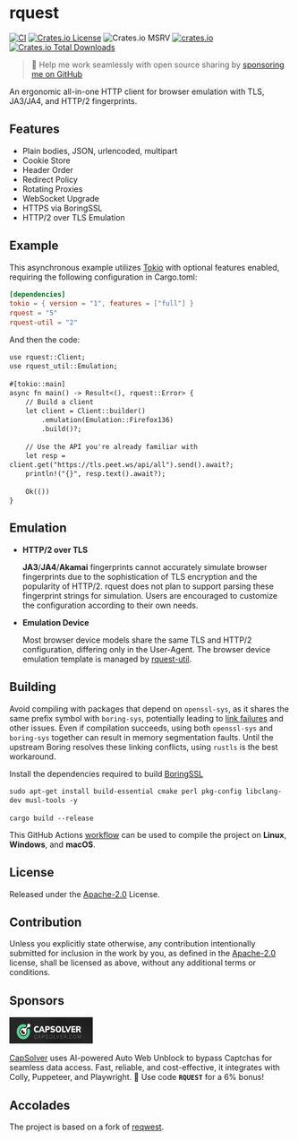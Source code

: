 # rquest

[![CI](https://github.com/0x676e67/rquest/actions/workflows/ci.yml/badge.svg)](https://github.com/0x676e67/rquest/actions/workflows/ci.yml)
[![Crates.io License](https://img.shields.io/crates/l/rquest)](./LICENSE)
![Crates.io MSRV](https://img.shields.io/crates/msrv/rquest?logo=rust)
[![crates.io](https://img.shields.io/crates/v/rquest.svg?logo=rust)](https://crates.io/crates/rquest)
[![Crates.io Total Downloads](https://img.shields.io/crates/d/rquest)](https://crates.io/crates/rquest)

> 🚀 Help me work seamlessly with open source sharing by [sponsoring me on GitHub](https://github.com/0x676e67/0x676e67/blob/main/SPONSOR.md)

An ergonomic all-in-one HTTP client for browser emulation with TLS, JA3/JA4, and HTTP/2 fingerprints.

## Features

- Plain bodies, JSON, urlencoded, multipart
- Cookie Store
- Header Order
- Redirect Policy
- Rotating Proxies
- WebSocket Upgrade
- HTTPS via BoringSSL
- HTTP/2 over TLS Emulation

## Example

This asynchronous example utilizes [Tokio](https://tokio.rs) with optional features enabled, requiring the following configuration in Cargo.toml:

```toml
[dependencies]
tokio = { version = "1", features = ["full"] }
rquest = "5"
rquest-util = "2"
```

And then the code:

```rust,no_run
use rquest::Client;
use rquest_util::Emulation;

#[tokio::main]
async fn main() -> Result<(), rquest::Error> {
    // Build a client
    let client = Client::builder()
        .emulation(Emulation::Firefox136)
        .build()?;

    // Use the API you're already familiar with
    let resp = client.get("https://tls.peet.ws/api/all").send().await?;
    println!("{}", resp.text().await?);

    Ok(())
}
```

## Emulation

- **HTTP/2 over TLS**

  **JA3**/**JA4**/**Akamai** fingerprints cannot accurately simulate browser fingerprints due to the sophistication of TLS encryption and the popularity of HTTP/2. rquest does not plan to support parsing these fingerprint strings for simulation. Users are encouraged to customize the configuration according to their own needs.

- **Emulation Device**

  Most browser device models share the same TLS and HTTP/2 configuration, differing only in the User-Agent. The browser device emulation template is managed by [rquest-util](https://github.com/0x676e67/rquest-util).

## Building

Avoid compiling with packages that depend on `openssl-sys`, as it shares the same prefix symbol with `boring-sys`, potentially leading to [link failures](https://github.com/cloudflare/boring/issues/197) and other issues. Even if compilation succeeds, using both `openssl-sys` and `boring-sys` together can result in memory segmentation faults. Until the upstream Boring resolves these linking conflicts, using `rustls` is the best workaround.

Install the dependencies required to build [BoringSSL](https://github.com/google/boringssl/blob/master/BUILDING.md#build-prerequisites)

```shell
sudo apt-get install build-essential cmake perl pkg-config libclang-dev musl-tools -y

cargo build --release
```

This GitHub Actions [workflow](.github/compilation-guide/build.yml) can be used to compile the project on **Linux**, **Windows**, and **macOS**.

## License

Released under the [Apache-2.0](./LICENSE) License.

## Contribution

Unless you explicitly state otherwise, any contribution intentionally submitted for inclusion in the work by you, as defined in the [Apache-2.0](./LICENSE) license, shall be licensed as above, without any additional terms or conditions.

## Sponsors

<a href="https://dashboard.capsolver.com/passport/register?inviteCode=y7CtB_a-3X6d" target="_blank"><img src="https://raw.githubusercontent.com/0x676e67/rquest/main/.github/assets/capsolver.jpg" height="47" width="149"></a>

[CapSolver](https://www.capsolver.com/?utm_source=github&utm_medium=banner_repo&utm_campaign=rquest) uses AI-powered Auto Web Unblock to bypass Captchas for seamless data access. Fast, reliable, and cost-effective, it integrates with Colly, Puppeteer, and Playwright. 🎉 Use code **`RQUEST`** for a 6% bonus!

## Accolades

The project is based on a fork of [reqwest](https://github.com/seanmonstar/reqwest).
